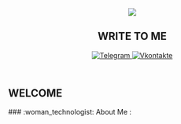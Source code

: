 <header>
  <div align="center">
    <img src="https://media3.giphy.com/media/v1.Y2lkPTc5MGI3NjExeHpmdHZiaGpyZGFpZ2FodnNhOHdmMHkyNXdjYWdmbXE1NG92cW52diZlcD12MV9pbnRlcm5hbF9naWZfYnlfaWQmY3Q9Zw/5QhSqF2OV6l8tjk8hj/giphy.gif">
  </div>
<h2 align="center">WRITE TO ME</h2>
<div id="badges" align="center">
  <a href="https://t.me/abaudnova_ololoeva">
    <img src="https://img.shields.io/badge/telegram-badge?style=for-the-badge&logo=TELEGRAM&logoColor=%23fff&logoSize=auto&labelColor=%23518178&color=%23518178&cacheSeconds=https%3A%2F%2Ft.me%2Fabaudnova_ololoeva" alt="Telegram"/>  
  </a>
  <a href="https://vk.com/vll.petrenko">
    <img src="https://img.shields.io/badge/vkontakte-badge?style=for-the-badge&logo=vk&logoColor=%23fff&logoSize=auto&labelColor=%23518178&color=%23518178" alt="Vkontakte"/>
  </a>
</div>
</header>


<section>
  <h1>WELCOME</h1>
   ### :woman_technologist: About Me :
</section>
